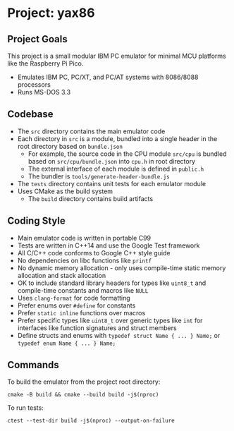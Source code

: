 # Project: yax86

## Project Goals

This project is a small modular IBM PC emulator for minimal MCU platforms like
the Raspberry Pi Pico.
- Emulates IBM PC, PC/XT, and PC/AT systems with 8086/8088 processors
- Runs MS-DOS 3.3

## Codebase

- The `src` directory contains the main emulator code
- Each directory in `src` is a module, bundled into a single header in the root
  directory based on `bundle.json`
    - For example, the source code in the CPU module `src/cpu` is bundled
      based on `src/cpu/bundle.json` into `cpu.h` in root directory
    - The external interface of each module is defined in `public.h`
    - The bundler is `tools/generate-header-bundle.js`
- The `tests` directory contains unit tests for each emulator module
- Uses CMake as the build system
    - The `build` directory contains build artifacts

## Coding Style

- Main emulator code is written in portable C99
- Tests are written in C++14 and use the Google Test framework
- All C/C++ code conforms to Google C++ style guide
- No dependencies on libc functions like `printf`
- No dynamic memory allocation - only uses compile-time static memory
  allocation and stack allocation
- OK to include standard library headers for types like `uint8_t` and
  compile-time constants and macros like `NULL`
- Uses `clang-format` for code formatting
- Prefer enums over `#define` for constants
- Prefer `static inline` functions over macros
- Prefer specific types like `uint8_t` over generic types like `int` for
  interfaces like function signatures and struct members
- Define structs and enums with `typedef struct Name { ... } Name;` or 
  `typedef enum Name { ... } Name;`

## Commands

To build the emulator from the project root directory:
```
cmake -B build && cmake --build build -j$(nproc)
```

To run tests:
```
ctest --test-dir build -j$(nproc) --output-on-failure
```

